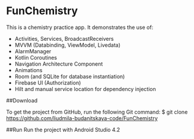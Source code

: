 # FunChemistry
This is a chemistry practice app.
It demonstrates the use of:
* Activities, Services, BroadcastReceivers
* MVVM (Databinding, ViewModel, Livedata)
* AlarmManager
* Kotlin Coroutines
* Navigation Architecture Component
* Animations
* Room (and SQLite for database instantiation)
* Firebase UI (Authorization)
* Hilt and manual service location for dependency injection



##Download

To get the project from GitHub, run the following Git command:
$ git clone https://github.com/liudmila-budanitskaya-code/FunChemistry

##Run
Run the project with Android Studio 4.2
